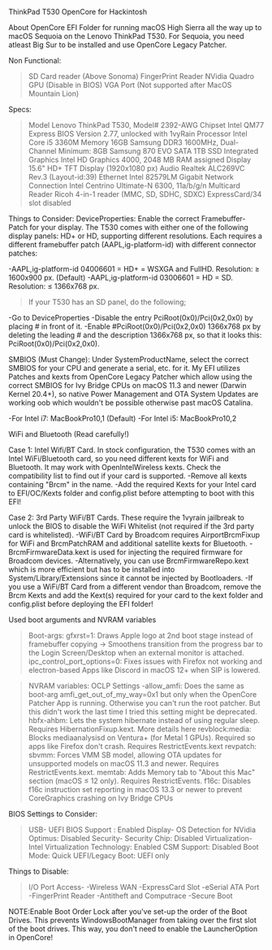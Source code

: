ThinkPad T530 OpenCore for Hackintosh

About
OpenCore EFI Folder for running macOS High Sierra all the way up to macOS Sequoia on the Lenovo ThinkPad T530. For Sequoia, you need atleast Big Sur to be installed and use OpenCore Legacy Patcher.

Non Functional:
>SD Card reader (Above Sonoma)
>FingerPrint Reader
>NVidia Quadro GPU (Disable in BIOS)
>VGA Port (Not supported after MacOS Mountain Lion)

Specs:
>Model	Lenovo ThinkPad T530, Model# 2392-AWG
>Chipset	Intel QM77 Express
>BIOS Version	2.77, unlocked with 1vyRain
>Processor	Intel Core i5 3360M
>Memory	16GB Samsung DDR3 1600MHz, Dual-Channel
>Minimum: 8GB
>Samsung 870 EVO SATA 1TB SSD
>Integrated Graphics	Intel HD Graphics 4000, 2048 MB RAM assigned
>Display	15.6" HD+ TFT Display (1920x1080 px)
>Audio	Realtek ALC269VC Rev.3 (Layout-id:39)
>Ethernet	Intel 82579LM Gigabit Network Connection
>Intel Centrino Ultimate-N 6300, 11a/b/g/n
>Multicard Reader	Ricoh 4-in-1 reader (MMC, SD, SDHC, SDXC)
>ExpressCard/34 slot	disabled

Things to Consider:
DeviceProperties: Enable the correct Framebuffer-Patch for your display. The T530 comes with either one of the following display panels: HD+ or HD, supporting different resolutions. Each requires a different framebuffer patch (AAPL,ig-platform-id) with different connector patches:

-AAPL,ig-platform-id 04006601 = HD+ = WSXGA and FullHD. Resolution: ≥ 1600x900 px. (Default)
-AAPL,ig-platform-id 03006601 = HD = SD. Resolution: ≤ 1366x768 px.

>If your T530 has an SD panel, do the following;

-Go to DeviceProperties
-Disable the entry PciRoot(0x0)/Pci(0x2,0x0) by placing # in front of it.
-Enable #PciRoot(0x0)/Pci(0x2,0x0) 1366x768 px by deleting the leading # and the description 1366x768 px, so that it looks this: PciRoot(0x0)/Pci(0x2,0x0).

SMBIOS (Must Change): Under SystemProductName, select the correct SMBIOS for your CPU and generate a serial, etc. for it. My EFI utilizes Patches and kexts from OpenCore Legacy Patcher which allow using the correct SMBIOS for Ivy Bridge CPUs on macOS 11.3 and newer (Darwin Kernel 20.4+), so native Power Management and OTA System Updates are working oob which wouldn't be possible otherwise past macOS Catalina.

-For Intel i7: MacBookPro10,1 (Default)
-For Intel i5: MacBookPro10,2 

WiFi and Bluetooth (Read carefully!)

Case 1: Intel Wifi/BT Card. In stock configuration, the T530 comes with an Intel WiFi/Bluetooth card, so you need different kexts for WiFi and Bluetooth. It may work with OpenIntelWireless kexts.
Check the compatibility list to find out if your card is supported.
-Remove all kexts containing "Brcm" in the name.
-Add the required Kexts for your Intel card to EFI/OC/Kexts folder and config.plist before attempting to boot with this EFI!

Case 2: 3rd Party WiFi/BT Cards. These require the 1vyrain jailbreak to unlock the BIOS to disable the WiFi Whitelist (not required if the 3rd party card is whitelisted).
-WiFi/BT Card by Broadcom requires AirportBrcmFixup for WiFi and BrcmPatchRAM and additional satellite kexts for Bluetooth.
-BrcmFirmwareData.kext is used for injecting the required firmware for Broadcom devices. 
-Alternatively, you can use BrcmFirmwareRepo.kext which is more efficient but has to be installed into System/Library/Extensions since it cannot be injected by Bootloaders.
-If you use a WiFi/BT Card from a different vendor than Broadcom, remove the Brcm Kexts and add the Kext(s) required for your card to the kext folder and config.plist before deploying the EFI folder!

Used boot arguments and NVRAM variables
>Boot-args:
gfxrst=1: Draws Apple logo at 2nd boot stage instead of framebuffer copying → Smoothens transition from the progress bar to the Login Screen/Desktop when an external monitor is attached.
ipc_control_port_options=0: Fixes issues with Firefox not working and electron-based Apps like Discord in macOS 12+ when SIP is lowered.

>NVRAM variables:
OCLP Settings -allow_amfi: Does the same as boot-arg amfi_get_out_of_my_way=0x1 but only when the OpenCore Patcher App is running. Otherwise you can't run the root patcher. But this didn't work the last time I tried this setting might be deprecated.
hbfx-ahbm: Lets the system hibernate instead of using regular sleep. Requires HibernationFixup.kext. More details here
revblock:media: Blocks mediaanalysisd on Ventura+ (for Metal 1 GPUs). Required so apps like Firefox don't crash. Requires RestrictEvents.kext
revpatch:
sbvmm: Forces VMM SB model, allowing OTA updates for unsupported models on macOS 11.3 and newer. Requires RestrictEvents.kext.
memtab: Adds Memory tab to "About this Mac" section (macOS ≤ 12 only). Requires RestrictEvents.
f16c: Disables f16c instruction set reporting in macOS 13.3 or newer to prevent CoreGraphics crashing on Ivy Bridge CPUs

BIOS Settings to Consider:
>USB- UEFI BIOS Support : Enabled
>Display- OS Detection for NVidia Optimus: Disabled
>Security- Security Chip: Disabled
>Virtualization- Intel Virtualization Technology: Enabled
>CSM Support: Disabled
>Boot Mode: Quick
>UEFI/Legacy Boot: UEFI only

Things to Disable:
>I/O Port Access-
-Wireless WAN
-ExpressCard Slot
-eSerial ATA Port
-FingerPrint Reader
-Antitheft and Computrace
-Secure Boot

NOTE:Enable Boot Order Lock after you've set-up the order of the Boot Drives. This prevents WindowsBootManager from taking over the first slot of the boot drives. This way, you don't need to enable the LauncherOption in OpenCore!


